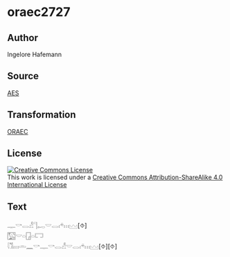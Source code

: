 # oraec2727

## Author

Ingelore Hafemann

## Source

[AES](https://github.com/simondschweitzer/aes)

## Transformation

[ORAEC](https://oraec.github.io/)

## License

<a rel="license" href="http://creativecommons.org/licenses/by-sa/4.0/"><img alt="Creative Commons License" style="border-width:0" src="https://i.creativecommons.org/l/by-sa/4.0/88x31.png" /></a><br />This work is licensed under a <a rel="license" href="http://creativecommons.org/licenses/by-sa/4.0/">Creative Commons Attribution-ShareAlike 4.0 International License</a>

## Text

𓊃𓎡𓂋𓀭𓊹𓉻𓎟𓂋𓏤𓍬𓏥𓈉[⯑]<br>
𓉡𓎟𓏏𓉗𓏏𓉐<br>
𓇋𓀢𓏥𓏛𓈖𓎡𓊃𓎡𓂋𓀭𓎟𓂋𓏤𓍬𓏥𓈉[⯑][⯑]<br>
